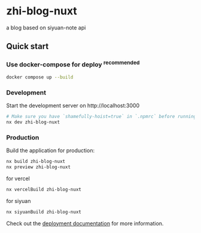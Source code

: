 # zhi-blog-nuxt

a blog based on siyuan-note api

## Quick start

### Use docker-compose for deploy <sup>recommended</sup>

```bash
docker compose up --build
```

### Development

Start the development server on http://localhost:3000

```bash
# Make sure you have `shamefully-hoist=true` in `.npmrc` before running pnpm install
nx dev zhi-blog-nuxt
```

### Production

Build the application for production:

```bash
nx build zhi-blog-nuxt
nx preview zhi-blog-nuxt
```

for vercel

```bash
nx vercelBuild zhi-blog-nuxt
```

for siyuan

```bash
nx siyuanBuild zhi-blog-nuxt
```

Check out the [deployment documentation](https://nuxt.com/docs/getting-started/deployment) for more information.
